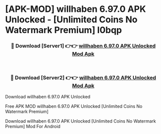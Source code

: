 # [APK-MOD] willhaben 6.97.0 APK Unlocked - [Unlimited Coins No Watermark Premium] l0bqp



<div align="center">
<h3>🔴 Download [Server1] 👉👉 <a href="https://momento.my/?title=willhaben_6.97.0_APK_Unlocked">willhaben 6.97.0 APK Unlocked Mod Apk</a></h3><br>

<h3>🔴 Download [Server2] 👉👉 <a href="https://momento.my/?title=willhaben_6.97.0_APK_Unlocked">willhaben 6.97.0 APK Unlocked Mod Apk</a></h3>
</div>



Download willhaben 6.97.0 APK Unlocked 

Free APK MOD willhaben 6.97.0 APK Unlocked [Unlimited Coins No Watermark Premium]

Download willhaben 6.97.0 APK Unlocked [Unlimited Coins No Watermark Premium] Mod For Android
